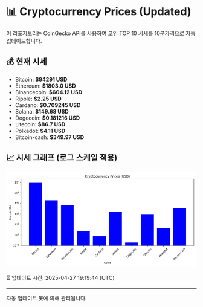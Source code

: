 
# 📊 Cryptocurrency Prices (Updated)

이 리포지토리는 CoinGecko API를 사용하여 코인 TOP 10 시세를 10분가격으로 자동 업데이트합니다.

## 💰 현재 시세
- Bitcoin: **$94291 USD**
- Ethereum: **$1803.0 USD**
- Binancecoin: **$604.12 USD**
- Ripple: **$2.25 USD**
- Cardano: **$0.709245 USD**
- Solana: **$149.68 USD**
- Dogecoin: **$0.181216 USD**
- Litecoin: **$86.7 USD**
- Polkadot: **$4.11 USD**
- Bitcoin-cash: **$349.97 USD**

## 📈 시세 그래프 (로그 스케일 적용)
![Crypto Prices](crypto_prices.png)

⏳ 업데이트 시간: 2025-04-27 19:19:44 (UTC)

---
자동 업데이트 봇에 의해 관리됩니다.
